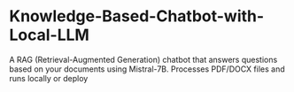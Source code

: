 # Knowledge-Based-Chatbot-with-Local-LLM
A RAG (Retrieval-Augmented Generation) chatbot that answers questions based on your documents using Mistral-7B. Processes PDF/DOCX files and runs locally or deploy
